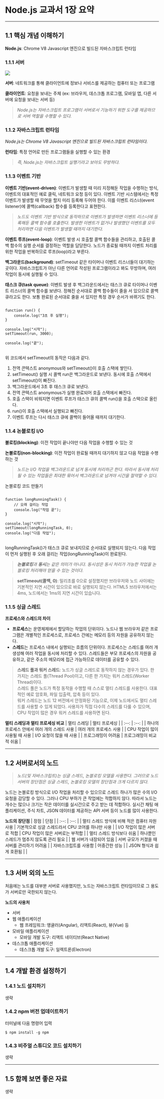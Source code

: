 # Node.js 교과서 1장 요약
- - -


## 1.1 핵심 개념 이해하기

**Node.js**: Chrome V8 Javascript 엔진으로 빌드된 자바스크립트 런타임


### 1.1.1 서버

<img src="https://velog.velcdn.com/images/dnflekf2748/post/3ae851c0-f5a1-4b24-a9f0-00dd4d1efe2d/%EC%84%9C%EB%B2%84%ED%81%B4%EB%9D%BC%EC%9D%B4%EC%96%B8.png">

**서버**: 네트워크를 통해 클라이언트에 정보나 서비스를 제공하는 컴퓨터 또는 프로그램

**클라이언트**: 요청을 보내는 주체 (ex: 브라우저, 데스크톱 프로그램, 모바일 앱, 다른 서버에 요청을 보내는 서버 등)

>*Node.js는 자바스크립트 프로그램이 서버로서 기능하기 위한 도구를 제공하므로 서버 역할을 수행할 수 있다.*


### 1.1.2 자바스크립트 런타임

*Node.js는 Chrome V8 Javascript 엔진으로 빌드된 자바스크립트 런타임이다.*

**런타임**: 특정 언어로 만든 프로그램들을 실행할 수 있는 환경

>*즉, Node.js는 자바스크립트 실행기라고 보아도 무방하다.*


### 1.1.3 이벤트 기반

**이벤트 기반(event-driven)**: 이벤트가 발생할 때 미리 지정해둔 작업을 수행하는 방식, 이벤트의 대표적인 예로 클릭, 네트워크 요청 등이 있다. 이벤트 기반 시스템에서는 특정 이벤트가 발생할 때 무엇을 할지 미리 등록해 두어야 한다. 이를 이벤트 리스너(event listener)에 콜백(callback) 함수를 등록한다고 표현한다.

>*노드도 이벤트 기반 방식으로 동작하므로 이벤트가 발생하면 이벤트 리스너에 등록해둔 콜백 함수를 호출한다. 발생한 이벤트가 없거나 발생했던 이벤트를 모두 처리하면 다음 이벤트가 발생할 때까지 대기한다.*

**이벤트 루프(event-loop)**: 이벤트 발생 시 호출할 콜백 함수들을 관리하고, 호출된 콜백 함수의 실행 순서를 결정하는 역할을 담당한다. 노드가 종료될 때까지 이벤트 처리를 위한 작업을 반복하므로 루프(loop)라고 부른다.

**백그라운드(background)**: setTimeout 같은 타이머나 이벤트 리스너들이 대기하는 곳이다. 자바스크립트가 아닌 다른 언어로 작성된 프로그램이라고 봐도 무방하며, 여러 작업이 동시에 실행될 수 있다.

**태스크 큐(task queue)**: 이벤트 발생 후 백그라운드에서는 태스크 큐로 타이머나 이벤트 리스너의 콜백 함수를 보낸다. 정해진 순서대로 콜백 함수들이 줄을 서 있으므로 콜백 큐라고도 한다. 보통 완료된 순서대로 줄을 서 있지만 특정 경우 순서가 바뀌기도 한다.

<pre>
<code>
function run() {
    console.log("3초 후 실행");
}

console.log("시작");
setTimeout(run, 3000);

console.log("끝");
</code>
</pre>
위 코드에서 setTimeout의 동작은 다음과 같다.

1. 전역 콘텍스트 anonymous와 setTimeout()이 호출 스택에 쌓인다.
2. setTimeout() 실행 시 콜백 run은 백그라운드로 보낸다. 동시에 호출 스택에서 setTimeout()이 빠진다.
3. 백그라운드에서 3초 후 태스크 큐로 보낸다.
4. 전역 콘텍스트 anonymous가 실행 완료되어 호출 스택에서 빠진다.
5. 호출 스택이 비워지면 이벤트 루프가 태스크 큐의 콜백 run()을 호출 스택으로 올린다.
6. run()이 호출 스택에서 실행되고 빠진다.
7. 이벤트 루프는 다시 태스크 큐에 콜백이 들어올 때까지 대기한다.


### 1.1.4 논블로킹 I/O

**블로킹(blocking)**: 이전 작업이 끝나야만 다음 작업을 수행할 수 있는 것

**논블로킹(non-blocking)**: 이전 작업이 완료될 때까지 대기하지 않고 다음 작업을 수행하는 것

>*노드는 I/O 작업을 백그라운드로 넘겨 동시에 처리하곤 한다. 따라서 동시에 처리될 수 있는 작업들은 최대한 묶어서 백그라운드로 넘겨야 시간을 절약할 수 있다.*

논블로킹 코드 만들기
<pre>
<code>
function longRunningTask() {
    // 오래 걸리는 작업
    console.log("작업 끝");
}

console.log("시작");
setTimeout(longRunningTask, 0);
console.log("다음 작업");
</code>
</pre>
longRunningTask()가 태스크 큐로 보내지므로 순서대로 실행되지 않는다. 다음 작업이 먼저 실행된 후 오래 걸리는 작업(longRunningTask)이 완료된다.

>***논블로킹**과 **동시**는 같은 의미가 아니다. 동시성은 동시 처리가 가능한 작업을 논블로킹 처리해야 얻을 수 있는 것이다.*

>**setTimeout(콜백, 0)**: 밀리초를 0으로 설정했지만 브라우저와 노드 사이에는 기본적인 지연 시간이 있으므로 바로 실행되지 않는다. HTML5 브라우저에서는 4ms, 노드에서는 1ms의 지연 시간이 있습니다.


### 1.1.5 싱글 스레드

**프로세스와 스레드의 차이**
- **프로세스**는 운영체제에서 할당하는 작업의 단위이다. 노드나 웹 브라우저 같은 프로그램은 개별적인 프로세스로, 프로세스 간에는 메모리 등의 자원을 공유하지 않는다.
- **스레드**는 프로세스 내에서 실행되는 흐름의 단위이다. 프로세스는 스레드를 여러 개 생성해 여러 작업을 동시에 처리할 수 있다. 스레드들은 부모 프로세스의 자원을 공유하고, 같은 주소의 메모리에 접근 가능하므로 데이터를 공유할 수 있다.


>**스레드 풀과 워커 스레드**: 노드가 싱글 스레드로 동작하지 않는 경우가 있다. 한 가지는 스레드 풀(Thread Pool)이고, 다른 한 가지는 워커 스레드(Worker Thread)이다.<br/>
스레드 풀은 노드가 특정 동작을 수행할 때 스스로 멀티 스레드를 사용한다. 대표적인 예로 암호화, 파일 입출력, 압축 등이 있다. <br/>
워커 스레드는 노드 12 버전에서 안정화된 기능으로, 이제 노드에서도 멀티 스레드를 사용할 수 있게 되었다. 사용자가 직접 다수의 스레드를 다룰 수 있으며, CPU 작업이 많은 경우 워커 스레드를 사용하면 된다.

**멀티 스레딩과 멀티 프로세싱 비교**
| 멀티 스레딩 | 멀티 프로세싱 |
| :--: | :--: |
| 하나의 프로세스 안에서 여러 개의 스레드 사용 | 여러 개의 프로세스 사용 |
| CPU 작업이 많이 사용될 때 사용 | I/O 요청이 많을 때 사용 |
| 프로그래밍이 어려움 | 프로그래밍이 비교적 쉬움 |
- - -


## 1.2 서버로서의 노드

>*노드(및 자바스크립트)는 싱글 스레드, 논블로킹 모델을 사용한다. 그러므로 노드 서버의 장단점은 싱글 스레드, 논블로킹 모델의 장단점과 크게 다르지 않다.*

노드는 논블로킹 방식으로 I/O 작업을 처리할 수 있으므로 스레드 하나가 많은 수의 I/O 요청을 감당할 수 있다. 그러나 CPU 부하가 큰 작업에는 적합하지 않다. 따라서 노드는 개수는 많으나 크기는 작은 데이터를 실시간으로 주고 받는 데 적합하다. 실시간 채팅 애플리케이션, 주식 차트, JSON 데이터를 제공하는 API 서버 등이 노드를 많이 사용한다.

**노드의 장단점**
| 장점 | 단점 |
| :--: | :--: |
| 멀티 스레드 방식에 비해 적은 컴퓨터 자원 사용 | 기본적으로 싱글 스레드라서 CPU 코어를 하나만 사용 |
| I/O 작업이 많은 서버로 적합 | CPU 작업이 많은 서버로는 부적합 |
| 멀티 스레드 방식보다 쉬움 | 하나뿐인 스레드가 멈추지 않도록 관리 필요 |
| 웹 서버가 내장되어 있음 | 서버 규모가 커졌을 때 서버를 관리하기 어려움 |
| 자바스크립트를 사용함 | 어중간한 성능 |
| JSON 형식과 쉽게 호환됨 | |
- - -


## 1.3 서버 외의 노드

처음에는 노드를 대부분 서버로 사용했지만, 노드는 자바스크립트 런타임이므로 그 용도가 서버로만 국한되지 않는다.

**노드의 사용처**
- 서버
- 웹 애플리케이션
    - 웹 프레임워크: 앵귤러(Angular), 리액트(React), 뷰(Vue) 등
- 모바일 애플리케이션
    - 모바일 개발 도구: 리액트 네이티브(React Native)
- 데스크톱 애플리케이션
    - 데스크톱 개발 도구: 일렉트론(Electron)
- - -


## 1.4 개발 환경 설정하기


### 1.4.1 노드 설치하기
생략


### 1.4.2 npm 버전 업데이트하기
터미널에 다음 명령어 입력

    $ npm install -g npm


### 1.4.3 비주얼 스튜디오 코드 설치하기
생략
- - -

## 1.5 함께 보면 좋은 자료
생략
